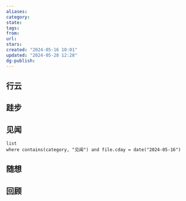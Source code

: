 ```yaml
---
aliases: 
category: 
state: 
tags: 
from: 
url: 
stars: 
created: "2024-05-16 10:01"
updated: "2024-05-28 12:28"
dg-publish: 
---
```

## 行云

## 跬步

## 见闻

```dataview
list
where contains(category, "见闻") and file.cday = date("2024-05-16")
```

## 随想

## 回顾
